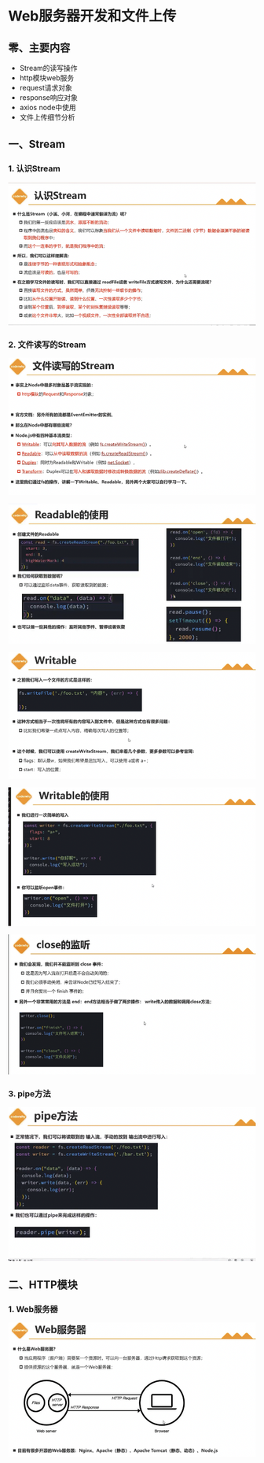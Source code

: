 # Web服务器开发和文件上传

## 零、主要内容

- Stream的读写操作
- http模块web服务
- request请求对象
- response响应对象
- axios node中使用
- 文件上传细节分析

## 一、Stream

### 1. 认识Stream

![Alt text](image-17.png)

### 2. 文件读写的Stream

![Alt text](image-16.png)

![Alt text](image-18.png)

![Alt text](image-19.png)

![Alt text](image-20.png)

![Alt text](image-21.png)

### 3. pipe方法

![Alt text](image-22.png)

## 二、HTTP模块

### 1. Web服务器

![Alt text](image-23.png)
